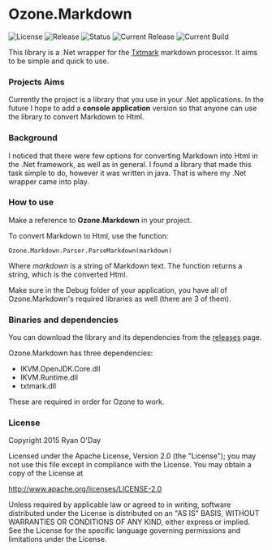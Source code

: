 # Ozone.Markdown
![License](https://img.shields.io/badge/license-Apache-blue.svg)
![Release](https://img.shields.io/badge/release-v1.0.1-blue.svg)
![Status](https://img.shields.io/badge/status-Active-brightgreen.svg)
![Current Release](https://img.shields.io/badge/current%20release-Stable-brightgreen.svg)
![Current Build](https://img.shields.io/badge/current%20build-Stable-brightgreen.svg)

This library is a .Net wrapper for the [Txtmark](https://github.com/rjeschke/txtmark) markdown processor. It aims to be simple and quick to use.

### Projects Aims
Currently the project is a library that you use in your .Net applications. In the future I hope to add a **console application** version so that anyone can use the library to convert Markdown to Html.

### Background
I noticed that there were few options for converting Markdown into Html in the .Net framework, as well as in general. I found a library that made this task simple to do, however it was written in java. That is where my .Net wrapper came into play.

### How to use
Make a reference to **Ozone.Markdown** in your project.

To convert Markdown to Html, use the function:

``
Ozone.Markdown.Parser.ParseMarkdown(markdown)
``

Where *markdown* is a string of Markdown text. The function returns a string, which is the converted Html.

Make sure in the Debug folder of your application, you have all of Ozone.Markdown's required libraries as well (there are 3 of them).

### Binaries and dependencies
You can download the library and its dependencies from the [releases](https://github.com/theryan722/Ozone.Markdown/releases/) page.

Ozone.Markdown has three dependencies:

* IKVM.OpenJDK.Core.dll
* IKVM.Runtime.dll
* txtmark.dll
 
These are required in order for Ozone to work.

### License
Copyright 2015 Ryan O'Day

Licensed under the Apache License, Version 2.0 (the "License");
you may not use this file except in compliance with the License.
You may obtain a copy of the License at

http://www.apache.org/licenses/LICENSE-2.0

Unless required by applicable law or agreed to in writing, software
distributed under the License is distributed on an "AS IS" BASIS,
WITHOUT WARRANTIES OR CONDITIONS OF ANY KIND, either express or implied.
See the License for the specific language governing permissions and
limitations under the License.
